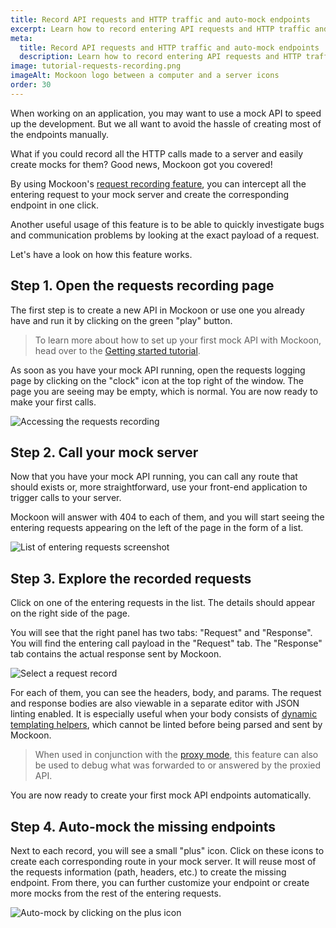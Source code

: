```yaml
---
title: Record API requests and HTTP traffic and auto-mock endpoints
excerpt: Learn how to record entering API requests and HTTP traffic and auto-mock your endpoints with Mockoon
meta:
  title: Record API requests and HTTP traffic and auto-mock endpoints
  description: Learn how to record entering API requests and HTTP traffic and auto-mock your endpoints with Mockoon
image: tutorial-requests-recording.png
imageAlt: Mockoon logo between a computer and a server icons
order: 30
---
```


When working on an application, you may want to use a mock API to speed up the development. But we all want to avoid the hassle of creating most of the endpoints manually.

What if you could record all the HTTP calls made to a server and easily create mocks for them? Good news, Mockoon got you covered! 

By using Mockoon's [request recording feature](docs:requests-logging), you can intercept all the entering request to your mock server and create the corresponding endpoint in one click. 

Another useful usage of this feature is to be able to quickly investigate bugs and communication problems by looking at the exact payload of a request.

Let's have a look on how this feature works.

## Step 1. Open the requests recording page

The first step is to create a new API in Mockoon or use one you already have and run it by clicking on the green "play" button.

> To learn more about how to set up your first mock API with Mockoon, head over to the [Getting started tutorial](tutorials:getting-started). 

As soon as you have your mock API running, open the requests logging page by clicking on the "clock" icon at the top right of the window. The page you are seeing may be empty, which is normal. You are now ready to make your first calls.

![Accessing the requests recording](/images/tutorials/requests-recording/open-request-logging.gif)

## Step 2. Call your mock server

Now that you have your mock API running, you can call any route that should exists or, more straightforward, use your front-end application to trigger calls to your server. 

Mockoon will answer with 404 to each of them, and you will start seeing the entering requests appearing on the left of the page in the form of a list. 

![List of entering requests screenshot](/images/tutorials/requests-recording/records-list.png)

## Step 3. Explore the recorded requests

Click on one of the entering requests in the list. The details should appear on the right side of the page.

You will see that the right panel has two tabs: "Request" and "Response". You will find the entering call payload in the "Request" tab. The "Response" tab contains the actual response sent by Mockoon. 

![Select a request record](/images/tutorials/requests-recording/select-record.gif)

For each of them, you can see the headers, body, and params. The request and response bodies are also viewable in a separate editor with JSON linting enabled. It is especially useful when your body consists of [dynamic templating helpers](docs:templating/overview), which cannot be linted before being parsed and sent by Mockoon.

> When used in conjunction with the [proxy mode](docs:proxy-mode), this feature can also be used to debug what was forwarded to or answered by the proxied API.

You are now ready to create your first mock API endpoints automatically.

## Step 4. Auto-mock the missing endpoints

Next to each record, you will see a small "plus" icon. Click on these icons to create each corresponding route in your mock server. It will reuse most of the requests information (path, headers, etc.) to create the missing endpoint. From there, you can further customize your endpoint or create more mocks from the rest of the entering requests. 

![Auto-mock by clicking on the plus icon](/images/tutorials/requests-recording/auto-mock-record.gif)
